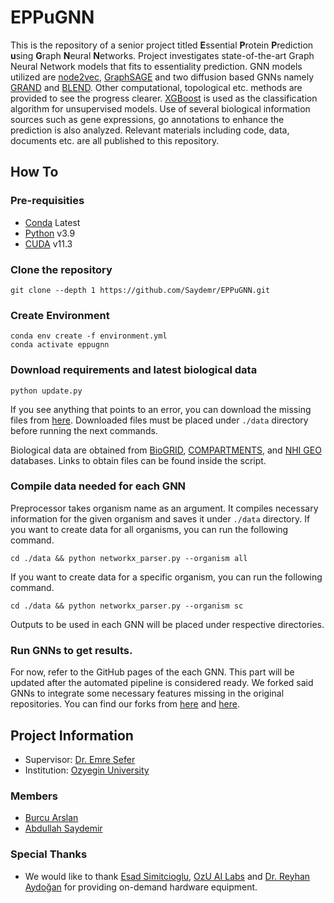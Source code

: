 # EPPuGNN

This is the repository of a senior project titled **E**ssential **P**rotein **P**rediction **u**sing **G**raph **N**eural **N**etworks. Project investigates state-of-the-art Graph Neural Network models that fits to essentiality prediction. GNN models utilized are [node2vec](https://github.com/aditya-grover/node2vec), [GraphSAGE](https://github.com/williamleif/GraphSAGE) and two diffusion based GNNs namely [GRAND](https://github.com/twitter-research/graph-neural-pde) and [BLEND](https://github.com/twitter-research/graph-neural-pde). Other computational, topological etc. methods are provided to see the progress clearer. [XGBoost](https://github.com/dmlc/xgboost) is used as the classification algorithm for unsupervised models. Use of several biological information sources such as gene expressions, go annotations to enhance the prediction is also analyzed. Relevant materials including code, data, documents etc. are all published to this repository.

## How To

### Pre-requisities
- [Conda](https://www.anaconda.com/products/distribution) Latest
- [Python](https://www.python.org/downloads/) v3.9
- [CUDA](https://developer.nvidia.com/cuda-11.3.0-download-archive) v11.3


### Clone the repository
```
git clone --depth 1 https://github.com/Saydemr/EPPuGNN.git
```

### Create Environment
```
conda env create -f environment.yml
conda activate eppugnn
```

### Download requirements and latest biological data
```
python update.py
```
If you see anything that points to an error, you can download the missing files from [here](https://drive.google.com/drive/folders/1iCOUWxvvAYtPaAUbcvRW-95dP2I64tOd). Downloaded files must be placed under `./data` directory before running the next commands.

Biological data are obtained from [BioGRID](), [COMPARTMENTS](), and [NHI GEO]() databases. Links to obtain files can be found inside the script.

### Compile data needed for each GNN

Preprocessor takes organism name as an argument. It compiles necessary information for the given organism and saves it under `./data` directory. If you want to create data for all organisms, you can run the following command.
```
cd ./data && python networkx_parser.py --organism all
```

If you want to create data for a specific organism, you can run the following command.
```
cd ./data && python networkx_parser.py --organism sc
```

Outputs to be used in each GNN will be placed under respective directories.

### Run GNNs to get results.
For now, refer to the GitHub pages of the each GNN. This part will be updated after the automated pipeline is considered ready.
We forked said GNNs to integrate some necessary features missing in the original repositories.
You can find our forks from [here](https://github.com/Saydemr/GraphSAGE) and [here](https://github.com/Saydemr/pde).


## Project Information
- Supervisor: [Dr. Emre Sefer](http://www.emresefer.com)
- Institution: [Ozyegin University](https://www.ozyegin.edu.tr/en)

### Members
- [Burcu Arslan](https://github.com/burcula)
- [Abdullah Saydemir](https://github.com/Saydemr)

### Special Thanks
- We would like to thank [Esad Simitcioglu](https://github.com/EsadSimitcioglu), [OzU AI Labs](https://ailabs.ozyegin.edu.tr/) and [Dr. Reyhan Aydoğan](https://www.ozyegin.edu.tr/tr/akademik-kadro/reyhanaydogan) for providing on-demand hardware equipment.

